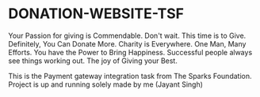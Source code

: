 # DONATION-WEBSITE-TSF
Your Passion for giving is Commendable. 
Don't wait. 
This time is to Give. Definitely, You Can Donate More. Charity is Everywhere. 
One Man, Many Efforts. 
You have the Power to Bring Happiness. 
Successful people always see things working out. 
The joy of Giving your Best. 

This is the Payment gateway integration task from The Sparks Foundation.
Project is up and running solely made by me (Jayant Singh)
